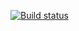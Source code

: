 [![Build status](https://ci.appveyor.com/api/projects/status/2y9s71qsc7nmskti/branch/master?svg=true)](https://ci.appveyor.com/project/Artem4812/testmode/branch/master)
